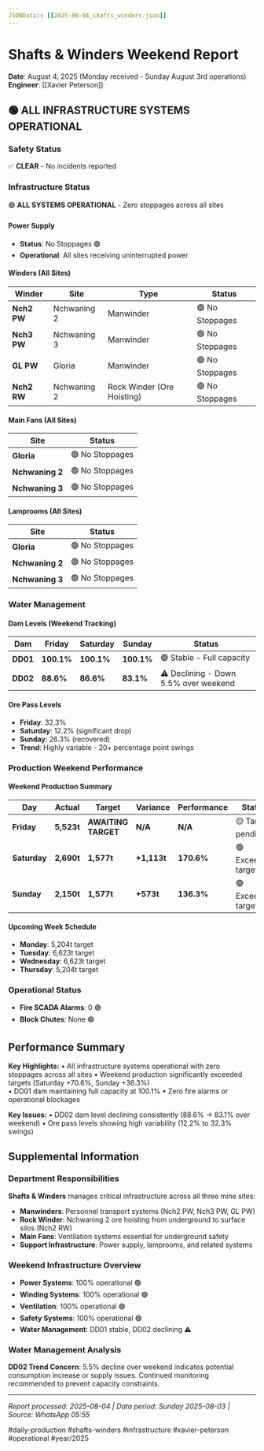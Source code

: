 ```yaml
---
JSONData:: [[2025-08-04_shafts_winders.json]]
---
```


# Shafts & Winders Weekend Report
**Date**: August 4, 2025 (Monday received - Sunday August 3rd operations)  
**Engineer**: [[Xavier Peterson]]  

## 🟢 ALL INFRASTRUCTURE SYSTEMS OPERATIONAL

### Safety Status
✅ **CLEAR** - No incidents reported

### Infrastructure Status
🟢 **ALL SYSTEMS OPERATIONAL** - Zero stoppages across all sites

#### Power Supply
- **Status**: No Stoppages 🟢
- **Operational**: All sites receiving uninterrupted power

#### Winders (All Sites)
| Winder | Site | Type | Status |
|--------|------|------|--------|
| **Nch2 PW** | Nchwaning 2 | Manwinder | 🟢 No Stoppages |
| **Nch3 PW** | Nchwaning 3 | Manwinder | 🟢 No Stoppages |
| **GL PW** | Gloria | Manwinder | 🟢 No Stoppages |
| **Nch2 RW** | Nchwaning 2 | Rock Winder (Ore Hoisting) | 🟢 No Stoppages |

#### Main Fans (All Sites)
| Site | Status |
|------|--------|
| **Gloria** | 🟢 No Stoppages |
| **Nchwaning 2** | 🟢 No Stoppages |
| **Nchwaning 3** | 🟢 No Stoppages |

#### Lamprooms (All Sites)
| Site | Status |
|------|--------|
| **Gloria** | 🟢 No Stoppages |
| **Nchwaning 2** | 🟢 No Stoppages |
| **Nchwaning 3** | 🟢 No Stoppages |

### Water Management

#### Dam Levels (Weekend Tracking)
| Dam | Friday | Saturday | Sunday | Status |
|-----|--------|----------|--------|--------|
| **DD01** | **100.1%** | **100.1%** | **100.1%** | 🟢 Stable - Full capacity |
| **DD02** | **88.6%** | **86.6%** | **83.1%** | ⚠️ Declining - Down 5.5% over weekend |

#### Ore Pass Levels
- **Friday**: 32.3%
- **Saturday**: 12.2% (significant drop)
- **Sunday**: 26.3% (recovered)
- **Trend**: Highly variable - 20+ percentage point swings

### Production Weekend Performance

#### Weekend Production Summary
| Day | Actual | Target | Variance | Performance | Status |
|-----|--------|--------|----------|-------------|--------|
| **Friday** | **5,523t** | **AWAITING TARGET** | **N/A** | **N/A** | 🟡 Target pending |
| **Saturday** | **2,690t** | **1,577t** | **+1,113t** | **170.6%** | 🟢 Exceeded target |
| **Sunday** | **2,150t** | **1,577t** | **+573t** | **136.3%** | 🟢 Exceeded target |

#### Upcoming Week Schedule
- **Monday**: 5,204t target
- **Tuesday**: 6,623t target  
- **Wednesday**: 6,623t target
- **Thursday**: 5,204t target

### Operational Status
- **Fire SCADA Alarms**: 0 🟢
- **Block Chutes**: None 🟢

## Performance Summary

**Key Highlights:**
• All infrastructure systems operational with zero stoppages across all sites
• Weekend production significantly exceeded targets (Saturday +70.6%, Sunday +36.3%)  
• DD01 dam maintaining full capacity at 100.1%
• Zero fire alarms or operational blockages

**Key Issues:**
• DD02 dam level declining consistently (88.6% → 83.1% over weekend)
• Ore pass levels showing high variability (12.2% to 32.3% swings)

## Supplemental Information

### Department Responsibilities
**Shafts & Winders** manages critical infrastructure across all three mine sites:
- **Manwinders**: Personnel transport systems (Nch2 PW, Nch3 PW, GL PW)
- **Rock Winder**: Nchwaning 2 ore hoisting from underground to surface silos (Nch2 RW)
- **Main Fans**: Ventilation systems essential for underground safety
- **Support Infrastructure**: Power supply, lamprooms, and related systems

### Weekend Infrastructure Overview
- **Power Systems**: 100% operational 🟢
- **Winding Systems**: 100% operational 🟢
- **Ventilation**: 100% operational 🟢
- **Safety Systems**: 100% operational 🟢
- **Water Management**: DD01 stable, DD02 declining ⚠️

### Water Management Analysis
**DD02 Trend Concern**: 5.5% decline over weekend indicates potential consumption increase or supply issues. Continued monitoring recommended to prevent capacity constraints.

---
*Report processed: 2025-08-04 | Data period: Sunday 2025-08-03 | Source: WhatsApp 05:55*

#daily-production #shafts-winders #infrastructure #xavier-peterson #operational #year/2025